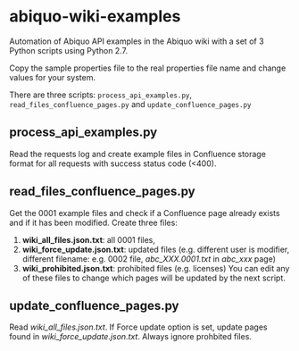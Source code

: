 # abiquo-wiki-examples

Automation of Abiquo API examples in the Abiquo wiki with a set of 3 Python scripts using Python 2.7.

Copy the sample properties file to the real properties file name and change values for your system.

There are three scripts: `process_api_examples.py`, `read_files_confluence_pages.py` and `update_confluence_pages.py`

## process_api_examples.py
Read the requests log and create example files in Confluence storage format for all requests with success status code (<400). 
## read_files_confluence_pages.py
Get the 0001 example files and check if a Confluence page already exists and if it has been modified. Create three files:
1. **wiki_all_files.json.txt**: all 0001 files, 
2. **wiki_force_update.json.txt**: updated files (e.g. different user is modifier, different filename: e.g. 0002 file,  *abc_XXX.0001.txt* in *abc_xxx* page)
3. **wiki_prohibited.json.txt**: prohibited files (e.g. licenses)
You can edit any of these files to change which pages will be updated by the next script.
## update_confluence_pages.py
Read *wiki_all_files.json.txt*. If Force update option is set, update pages found in *wiki_force_update.json.txt*. Always ignore prohbited files.  
